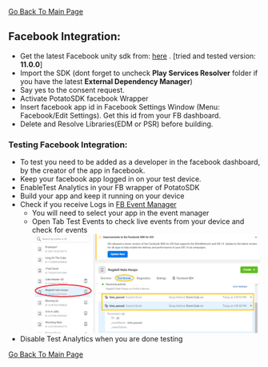 [Go Back To Main Page](../../README.md)
## Facebook Integration:
* Get the latest Facebook unity sdk from: [here](https://developers.facebook.com/docs/unity/downloads) . [tried and tested version: **11.0.0**] 
* Import the SDK (dont forget to uncheck **Play Services Resolver** folder if you have the latest **External Dependency Manager**) 
* Say yes to the consent request.
* Activate PotatoSDK facebook Wrapper
* Insert facebook app id in Facebook Settings Window (Menu:  Facebook/Edit Settings). Get this id  from your FB dashboard.
* Delete and Resolve Libraries(EDM or PSR) before building.

### Testing Facebook Integration:
* To test you need to be added as a developer in the facebook dashboard, by the creator of the app in facebook. 
* Keep your facebook app logged in on your test device.
* EnableTest Analytics in your FB wrapper of PotatoSDK
* Build your app and keep it running on your device
* Check if you receive Logs in [FB Event Manager](https://www.facebook.com/events_manager2) 
    * You will need to select your app in the event manager
    * Open Tab Test Events to check live events from your device and check for events
    ![FB Event Manager img](img_0.png)
* Disable Test Analytics when you are done testing



[Go Back To Main Page](../../README.md)
